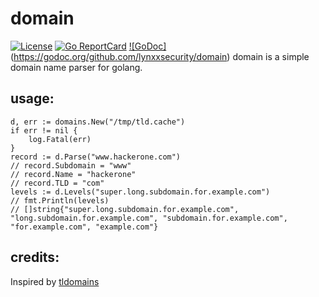 # domain
[![License](https://img.shields.io/badge/license-MIT-_red.svg)](https://opensource.org/licenses/MIT)
[![Go ReportCard](https://goreportcard.com/badge/github.com/lynxsecurity/domain)](https://goreportcard.com/report/github.com/lynxsecurity/domain)
[![GoDoc]](https://godoc.org/github.com/lynxxsecurity/domain?status.svg)(https://godoc.org/github.com/lynxxsecurity/domain)
domain is a simple domain name parser for golang. 

## usage:

```golang
d, err := domains.New("/tmp/tld.cache")
if err != nil {
	log.Fatal(err)
}
record := d.Parse("www.hackerone.com")
// record.Subdomain = "www"
// record.Name = "hackerone"
// record.TLD = "com"
levels := d.Levels("super.long.subdomain.for.example.com")
// fmt.Println(levels)
// []string{"super.long.subdomain.for.example.com", "long.subdomain.for.example.com", "subdomain.for.example.com", "for.example.com", "example.com"}
```

## credits:
Inspired by [tldomains](https://github.com/jakewarren/tldomains)
